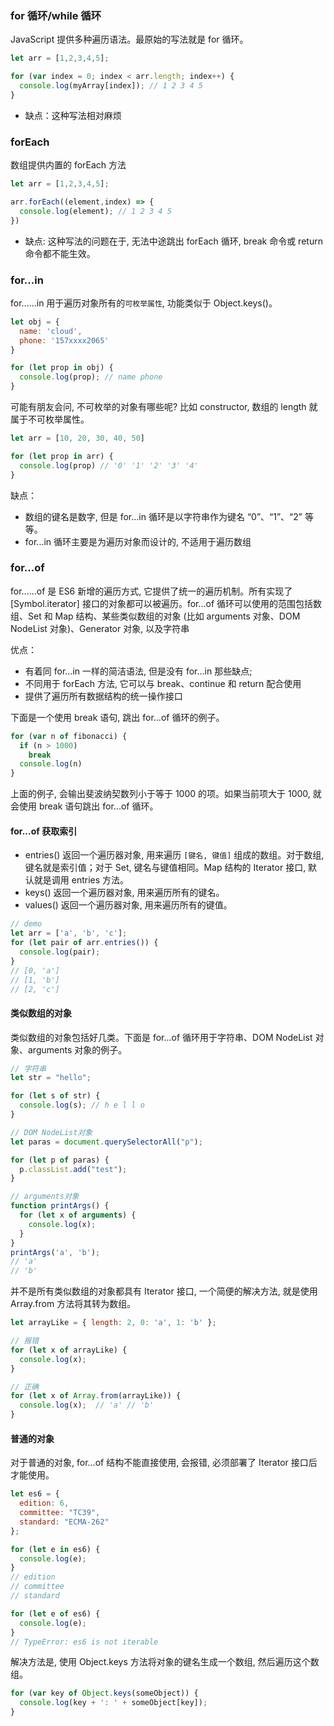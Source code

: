 ### for 循环/while 循环

JavaScript 提供多种遍历语法。最原始的写法就是 for 循环。

```js
let arr = [1,2,3,4,5];

for (var index = 0; index < arr.length; index++) {
  console.log(myArray[index]); // 1 2 3 4 5
}
```

* 缺点：这种写法相对麻烦

### forEach

数组提供内置的 forEach 方法

```js
let arr = [1,2,3,4,5];

arr.forEach((element,index) => {
  console.log(element); // 1 2 3 4 5
})
```

* 缺点: 这种写法的问题在于, 无法中途跳出 forEach 循环, break 命令或 return 命令都不能生效。

### for...in

for……in 用于遍历对象所有的`可枚举属性`, 功能类似于 Object.keys()。

```js
let obj = {
  name: 'cloud',
  phone: '157xxxx2065'
}

for (let prop in obj) {
  console.log(prop); // name phone
}
```

可能有朋友会问, 不可枚举的对象有哪些呢? 比如 constructor, 数组的 length 就属于不可枚举属性。

```js
let arr = [10, 20, 30, 40, 50]

for (let prop in arr) {
  console.log(prop) // '0' '1' '2' '3' '4'
}
```

缺点：

* 数组的键名是数字, 但是 for...in 循环是以字符串作为键名 “0”、“1”、“2” 等等。
* for...in 循环主要是为遍历对象而设计的, 不适用于遍历数组

### for...of

for……of 是 ES6 新增的遍历方式, 它提供了统一的遍历机制。所有实现了 [Symbol.iterator] 接口的对象都可以被遍历。for...of 循环可以使用的范围包括数组、Set 和 Map 结构、某些类似数组的对象 (比如 arguments 对象、DOM NodeList 对象)、Generator 对象, 以及字符串

优点：

* 有着同 for...in 一样的简洁语法, 但是没有 for...in 那些缺点;
* 不同用于 forEach 方法, 它可以与 break、continue 和 return 配合使用
* 提供了遍历所有数据结构的统一操作接口

下面是一个使用 break 语句, 跳出 for...of 循环的例子。

```js
for (var n of fibonacci) {
  if (n > 1000)
    break
  console.log(n)
}
```

上面的例子, 会输出斐波纳契数列小于等于 1000 的项。如果当前项大于 1000, 就会使用 break 语句跳出 for...of 循环。

#### for...of 获取索引

* entries() 返回一个遍历器对象, 用来遍历 `[键名, 键值]` 组成的数组。对于数组, 键名就是索引值；对于 Set, 键名与键值相同。Map 结构的 Iterator 接口, 默认就是调用 entries 方法。
* keys() 返回一个遍历器对象, 用来遍历所有的键名。
* values() 返回一个遍历器对象, 用来遍历所有的键值。

```js
// demo
let arr = ['a', 'b', 'c'];
for (let pair of arr.entries()) {
  console.log(pair);
}
// [0, 'a']
// [1, 'b']
// [2, 'c']
```

#### 类似数组的对象

类似数组的对象包括好几类。下面是 for...of 循环用于字符串、DOM NodeList 对象、arguments 对象的例子。

```js
// 字符串
let str = "hello";

for (let s of str) {
  console.log(s); // h e l l o
}

// DOM NodeList对象
let paras = document.querySelectorAll("p");

for (let p of paras) {
  p.classList.add("test");
}

// arguments对象
function printArgs() {
  for (let x of arguments) {
    console.log(x);
  }
}
printArgs('a', 'b');
// 'a'
// 'b'
```

并不是所有类似数组的对象都具有 Iterator 接口, 一个简便的解决方法, 就是使用 Array.from 方法将其转为数组。

```js
let arrayLike = { length: 2, 0: 'a', 1: 'b' };

// 报错
for (let x of arrayLike) {
  console.log(x);
}

// 正确
for (let x of Array.from(arrayLike)) {
  console.log(x);  // 'a' // 'b'
}
```

#### 普通的对象

对于普通的对象, for...of 结构不能直接使用, 会报错, 必须部署了 Iterator 接口后才能使用。

```js
let es6 = {
  edition: 6,
  committee: "TC39",
  standard: "ECMA-262"
};

for (let e in es6) {
  console.log(e);
}
// edition
// committee
// standard

for (let e of es6) {
  console.log(e);
}
// TypeError: es6 is not iterable
```

解决方法是, 使用 Object.keys 方法将对象的键名生成一个数组, 然后遍历这个数组。

```js
for (var key of Object.keys(someObject)) {
  console.log(key + ': ' + someObject[key]);
}
```